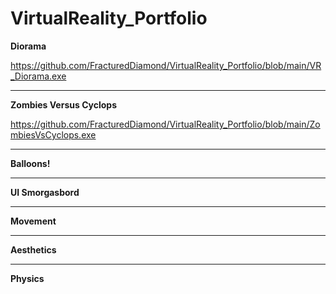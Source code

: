 # VirtualReality_Portfolio

**Diorama**

https://github.com/FracturedDiamond/VirtualReality_Portfolio/blob/main/VR_Diorama.exe

-----------------------------------------------------------------------------------------------

**Zombies Versus Cyclops**

https://github.com/FracturedDiamond/VirtualReality_Portfolio/blob/main/ZombiesVsCyclops.exe

-----------------------------------------------------------------------------------------------

**Balloons!**

-----------------------------------------------------------------------------------------------

**UI Smorgasbord**

-----------------------------------------------------------------------------------------------

**Movement**

-----------------------------------------------------------------------------------------------

**Aesthetics**

-----------------------------------------------------------------------------------------------

**Physics**
